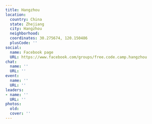 ```yaml
---
title: Hangzhou
location:
  country: China
  state: Zhejiang
  city: Hangzhou
  neighborhood: 
  coordinates: 30.275674, 120.150486
  plusCode: ''
social:
  name: Facebook page
  URL: https://www.facebook.com/groups/free.code.camp.hangzhou
chat:
  name: ''
  URL: ''
event:
  name: ''
  URL: ''
leaders:
- name: ''
  URL: ''
photos:
  old: 
  cover: ''
---
```

